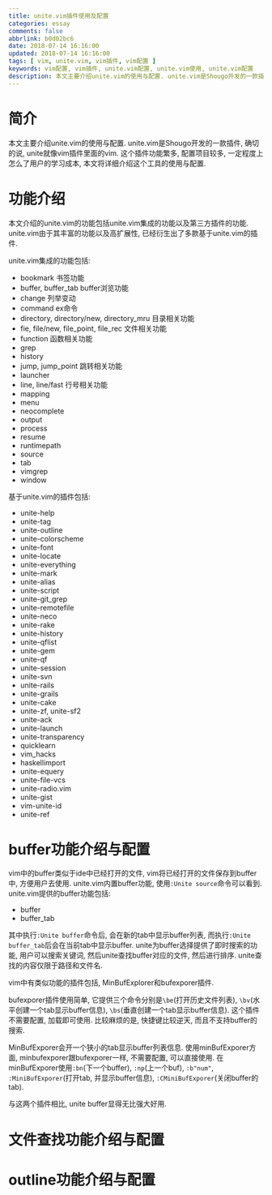 ```yaml
---
title: unite.vim插件使用及配置
categories: essay
comments: false
abbrlink: b0d02bc6
date: 2018-07-14 16:16:00
updated: 2018-07-14 16:16:00
tags: [ vim, unite.vim, vim插件, vim配置 ]
keywords: vim配置, vim插件, unite.vim配置, unite.vim使用, unite.vim配置
description: 本文主要介绍unite.vim的使用与配置. unite.vim是Shougo开发的一款插件, 确切的说, unite就像vim插件里面的vim. 这个插件功能繁多, 配置项目较多, 一定程度上怎么了用户的学习成本, 本文将详细介绍这个工具的使用与配置.
---
```


# 简介
本文主要介绍unite.vim的使用与配置.
unite.vim是Shougo开发的一款插件, 确切的说, unite就像vim插件里面的vim.
这个插件功能繁多, 配置项目较多, 一定程度上怎么了用户的学习成本, 本文将详细介绍这个工具的使用与配置.


# 功能介绍
本文介绍的unite.vim的功能包括unite.vim集成的功能以及第三方插件的功能. 
unite.vim由于其丰富的功能以及高扩展性, 已经衍生出了多款基于unite.vim的插件.

unite.vim集成的功能包括:
- bookmark 书签功能
- buffer, buffer_tab buffer浏览功能
- change 列举变动
- command ex命令
- directory, directory/new, directory_mru 目录相关功能
- fie, file/new, file_point, file_rec 文件相关功能
- function 函数相关功能
- grep
- history
- jump, jump_point 跳转相关功能
- launcher
- line, line/fast 行号相关功能
- mapping
- menu
- neocomplete
- output
- process
- resume
- runtimepath
- source
- tab
- vimgrep
- window


基于unite.vim的插件包括:
- unite-help
- unite-tag
- unite-outline
- unite-colorscheme
- unite-font
- unite-locate
- unite-everything
- unite-mark
- unite-alias
- unite-script
- unite-git_grep
- unite-remotefile
- unite-neco
- unite-rake
- unite-history
- unite-qflist
- unite-gem
- unite-qf
- unite-session
- unite-svn
- unite-rails
- unite-grails
- unite-cake
- unite-zf, unite-sf2
- unite-ack
- unite-launch
- unite-transparency
- quicklearn
- vim_hacks
- haskellimport
- unite-equery
- unite-file-vcs
- unite-radio.vim
- unite-gist
- vim-unite-id
- unite-ref


# buffer功能介绍与配置
vim中的buffer类似于ide中已经打开的文件, vim将已经打开的文件保存到buffer中, 方便用户去使用.
unite.vim内置buffer功能, 使用<code>:Unite source</code>命令可以看到.
unite.vim提供的buffer功能包括:
- buffer
- buffer_tab

其中执行<code>:Unite buffer</code>命令后, 会在新的tab中显示buffer列表, 而执行<code>:Unite buffer_tab</code>后会在当前tab中显示buffer.
unite为buffer选择提供了即时搜索的功能, 用户可以搜索关键词, 然后unite查找buffer对应的文件, 然后进行排序. unite查找的内容仅限于路径和文件名.

vim中有类似功能的插件包括, MinBufExplorer和bufexporer插件.

bufexporer插件使用简单, 它提供三个命令分别是<code>\be</code>(打开历史文件列表), <code>\bv</code>(水平创建一个tab显示buffer信息), <code>\bs</code>(垂直创建一个tab显示buffer信息).
这个插件不需要配置, 加载即可使用. 比较麻烦的是, 快捷键比较逆天, 而且不支持buffer的搜索.

MinBufExporer会开一个狭小的tab显示buffer列表信息.
使用minBufExporer方面, minbufexporer跟bufexporer一样, 不需要配置, 可以直接使用.
在minBufExporer使用<code>:bn</code>(下一个buffer), <code>:np</code>(上一个buf), <code>:b"num"</code>,
<code>:MiniBufExporer</code>(打开tab, 并显示buffer信息), <code>:CMiniBufExporer</code>(关闭buffer的tab).

与这两个插件相比, unite buffer显得无比强大好用.


# 文件查找功能介绍与配置





# outline功能介绍与配置



